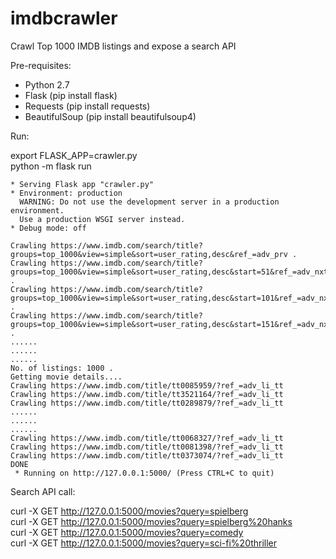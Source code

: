 # imdbcrawler
Crawl Top 1000 IMDB listings and expose a search API

Pre-requisites:

- Python 2.7
- Flask (pip install flask)
- Requests (pip install requests)
- BeautifulSoup (pip install beautifulsoup4)

Run:

export FLASK_APP=crawler.py  
python -m flask run
```
* Serving Flask app "crawler.py"
* Environment: production
  WARNING: Do not use the development server in a production environment.
  Use a production WSGI server instead.
* Debug mode: off

Crawling https://www.imdb.com/search/title?groups=top_1000&view=simple&sort=user_rating,desc&ref_=adv_prv . 
Crawling https://www.imdb.com/search/title?groups=top_1000&view=simple&sort=user_rating,desc&start=51&ref_=adv_nxt . 
Crawling https://www.imdb.com/search/title?groups=top_1000&view=simple&sort=user_rating,desc&start=101&ref_=adv_nxt . 
Crawling https://www.imdb.com/search/title?groups=top_1000&view=simple&sort=user_rating,desc&start=151&ref_=adv_nxt . 
......  
......  
......  
No. of listings: 1000 . 
Getting movie details....  
Crawling https://www.imdb.com/title/tt0085959/?ref_=adv_li_tt  
Crawling https://www.imdb.com/title/tt3521164/?ref_=adv_li_tt  
Crawling https://www.imdb.com/title/tt0289879/?ref_=adv_li_tt  
......  
......  
......  
Crawling https://www.imdb.com/title/tt0068327/?ref_=adv_li_tt  
Crawling https://www.imdb.com/title/tt0081398/?ref_=adv_li_tt  
Crawling https://www.imdb.com/title/tt0373074/?ref_=adv_li_tt  
DONE  
 * Running on http://127.0.0.1:5000/ (Press CTRL+C to quit)
 ```
 
 Search API call:
 
 curl -X GET http://127.0.0.1:5000/movies?query=spielberg  
 curl -X GET http://127.0.0.1:5000/movies?query=spielberg%20hanks  
 curl -X GET http://127.0.0.1:5000/movies?query=comedy  
 curl -X GET http://127.0.0.1:5000/movies?query=sci-fi%20thriller  
 
 

